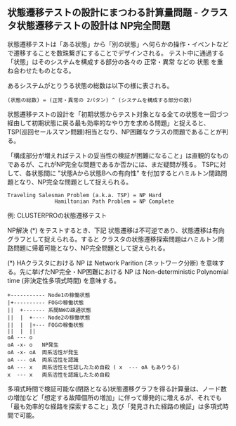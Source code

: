 ## 状態遷移テストの設計にまつわる計算量問題 - クラスタ状態遷移テストの設計は NP完全問題

状態遷移テストは「ある状態」から「別の状態」へ何らかの操作・イベントなどで遷移することを数珠繋ぎにすることでデザインされる。
テスト中に通過する「状態」はそのシステムを構成する部分の各々の 正常・異常 などの 状態 を重ね合わせたものとなる。

あるシステムがとりうる状態の総数は以下の様に表される。

	(状態の総数) = (正常・異常の 2パタン) ^ (システムを構成する部分の数)

状態遷移テストの設計を「初期状態からテスト対象となる全ての状態を一回づつ経由して初期状態に戻る最も効率的なやり方を求める問題」と捉えると、
TSP(巡回セールスマン問題)相当となり、NP困難なクラスの問題であることが判る。

「構成部分が増えればテストの妥当性の検証が困難になること」は直観的なものであるが、これがNP完全な問題であるか否かには、まだ疑問が残る。
TSPに対して、各状態間に "状態Aから状態Bへの有向性" を付加するとハミルトン閉路問題となり、NP完全な問題として捉えられる。

	Traveling Salesman Problem (a.k.a. TSP) = NP Hard  
	               Hamiltonian Path Problem = NP Complete

例: CLUSTERPROの状態遷移テスト

NP解決 (*) をテストするとき、下記 状態遷移は不可逆であり、状態遷移は有向グラフとして捉えられる。すると クラスタの状態遷移探索問題はハミルトン閉路問題に帰着可能となり、NP完全問題として捉えられる。

(*) HAクラスタにおける NP は Network Parition (ネットワーク分断) を意味する。先に挙げたNP完全・NP困難における NP は Non-deterministic Polynomial time (非決定性多項式時間) を意味する。

	+----------- Node1の稼働状態
	|+---------- FOGの稼働状態
	||  +------- 系間NWの疎通状態
	||  |  +---- Node2の稼働状態
	||  |  |+--- FOGの稼働状態
	||  |  ||
	oA --- o
	oA -x- o   NP発生
	oA -x- oA  両系活性が発生
	oA --- oA  両系活性を認識
	oA --- x   両系活性を性認したため自殺 ( x  --- oA もありうる)  
	x  --- x   両系活性を認識したため自殺

多項式時間で検証可能な(閉路となる)状態遷移グラフを得る計算量は、ノード数の増加など「想定する故障個所の増加」に伴って爆発的に増えるが、それでも「最も効率的な経路を探索すること」及び「発見された経路の検証」は多項式時間で可能。
